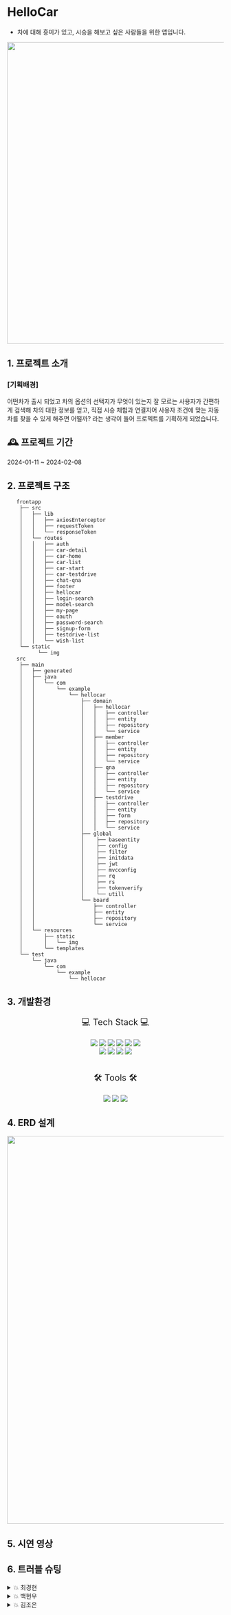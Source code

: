 # HelloCar
- 차에 대해 흥미가 있고, 시승을 해보고 싶은 사람들을 위한 앱입니다.
<p align="center"><img width="700" src="https://github.com/helloCar-2/helloCar/assets/139303810/7d3aaecb-5393-4c12-9c81-950f2c9c7a6f"></p>


## 1. 프로젝트 소개
### [기획배경]
어떤차가 출시 되었고 차의 옵션의 선택지가 무엇이 있는지 잘 모르는 사용자가 간편하게 검색해 차의 대한 정보를 얻고, 직접 시승 체험과 연결지어 사용자 조건에 맞는 자동차를 찾을 수 있게 해주면 어떨까? 라는 생각이 들어 프로젝트를 기획하게 되었습니다.
</br>

## 🕰️ 프로젝트 기간
2024-01-11 ~ 2024-02-08
<br>

## 2. 프로젝트 구조
```
   frontapp
    ├── src
    │   ├── lib
    │   │   ├── axiosEnterceptor
    │   │   ├── requestToken
    │   │   └── responseToken
    │   └── routes
    │   │   ├── auth
    │   │   ├── car-detail
    │   │   ├── car-home
    │   │   ├── car-list
    │   │   ├── car-start
    │   │   ├── car-testdrive
    │   │   ├── chat-qna
    │   │   ├── footer
    │   │   ├── hellocar
    │   │   ├── login-search
    │   │   ├── model-search
    │   │   ├── my-page
    │   │   ├── oauth
    │   │   ├── password-search
    │   │   ├── signup-form
    │   │   ├── testdrive-list
    │   │   └── wish-list
    └── static
          └── img
   src
    ├── main
    │   ├── generated
    │   ├── java
    │   │   └── com
    │   │       └── example
    │   │           └── hellocar
    │   │               ├── domain
    │   │               │   ├── hellocar
    │   │               │   │   ├── controller
    │   │               │   │   ├── entity
    │   │               │   │   ├── repository
    │   │               │   │   └── service
    │   │               │   ├── member
    │   │               │   │   ├── controller
    │   │               │   │   ├── entity
    │   │               │   │   ├── repository
    │   │               │   │   └── service
    │   │               │   ├── qna
    │   │               │   │   ├── controller
    │   │               │   │   ├── entity
    │   │               │   │   ├── repository
    │   │               │   │   └── service
    │   │               │   ├── testdrive
    │   │               │   │   ├── controller
    │   │               │   │   ├── entity
    │   │               │   │   ├── form
    │   │               │   │   ├── repository
    │   │               │   │   └── service
    │   │               ├── global
    │   │               │    ├── baseentity
    │   │               │    ├── config
    │   │               │    ├── filter
    │   │               │    ├── initdata
    │   │               │    ├── jwt
    │   │               │    ├── mvcconfig
    │   │               │    ├── rq
    │   │               │    ├── rs
    │   │               │    ├── tokenverify
    │   │               │    └── utill
    │   │               └── board
    │   │                   ├── controller
    │   │                   ├── entity
    │   │                   ├── repository
    │   │                   └── service
    │   └── resources
    │       ├── static
    │       │   └── img
    │       └── templates
    └── test
        └── java
            └── com
                └── example
                    └── hellocar

```
## 3. 개발환경
<div align="center">
<p style="font-size:20px;">💻 Tech Stack 💻</p>
<img src="https://img.shields.io/badge/HTML5-E34F26?style=flat&logo=HTML5&logoColor=white"/>
<img src="https://img.shields.io/badge/Tailwindcss-06B6D4?style=flat&logo=Tailwindcss&logoColor=white"/>
<img src="https://img.shields.io/badge/JavaScript-f7df1e?style=flat&logo=JavaScript&logoColor=white"/>
<img src="https://img.shields.io/badge/Java-007396?style=flat&logo=Java&logoColor=white"/>
<img src="https://img.shields.io/badge/JSON-000000?style=flat-square&logo=json&logoColor=white"/>
<img src="https://img.shields.io/badge/Svelte-FF3E00?style=flat-square&logo=Svelte&logoColor=white"/>
<br/>
<img src="https://img.shields.io/badge/mariadb-003545?style=flat&logo=mariadb&logoColor=white"/>
<img src="https://img.shields.io/badge/MySQL-4479a1?style=flat&logo=mysql&logoColor=white"/> 
<img src="https://img.shields.io/badge/Springboot-6DB33F?style=flat&logo=Springboot&logoColor=white"/>
<img src="https://img.shields.io/badge/Postman-FF6C37?style=flat-square&logo=Postman&logoColor=white"/>
<br/>
<br/>
  
<p style="font-size:20px;">🛠 Tools 🛠</p>
<img src="https://img.shields.io/badge/GitHub-181717?style=flat&logo=GitHub&181717=white"/>
<img src="https://img.shields.io/badge/intellijidea-000000?style=flat&logo=intellijidea&logoColor=white">
<img src="https://img.shields.io/badge/dbeaver-382923?style=flat&logo=dbeaver&logoColor=white">
</div>

## 4. ERD 설계

<p align="center"><img width="900" src="https://github.com/helloCar-2/helloCar/assets/139303810/bacc0327-ac27-43f6-ab1e-f3531e9fd1ab"></p>



## 5. 시연 영상

## 6. 트러블 슈팅
<details>
   <summary>💥 최경현 </summary>
<br/>
   
1. 문제 : JWT 토큰 검증을 구현하면서 axios를 이용하는 도중에 localstorege가 정의되지 않는다는 오류가 계속 발생하였다.
2. 원인 : localStorage는 브라우저에서 제공하는 Web Storage API의 일부이며, 서버 쪽에서는 실행 될 수 없는 이유때문이였다. localStorage를 사용하는 코드를 브라우저 환경에서만 실행되도록 분기 처리하였다.
3. 해결 :  if (typeof window !== 'undefined’)이 구문을 통하여 현재 브라우저 및 클라이언트에서 실행되는지 확인해달라는 구문이다. 브라우저에서는 window라는 객체가 존재하지 않는데,  만약 브라우저가 아닌 곳에서 실행하면 undefined구문이 반환된다.
￼
<img width="571" alt="스크린샷 2024-02-06 오후 8 23 41" src="https://github.com/helloCar-2/helloCar/assets/139303810/48ade988-8f8e-47eb-80e6-a9e70ae7be87">

</details>

<details>
   <summary>💥 백현우 </summary>
<br/>
   
1. 문제 : 소셜 로그인을 진행했는데 인증 처리가 되지 않아, 홈페이지 접속이 되지 않는 문제가 발생했다
2. 원인 : 기존 스프링부트, 스프링 시큐리티로 구현한 소셜로그인은 쿠키값을 이용해서 인증처리를 했었는데 우리 홈페이지는 로컬스토리지를 이용한 토큰으로 로그인한 유저를 검증을 하는게 문제였다
3. 해결 : 카카오 로그인을 진행하면 카카오 서버에서 코드를 발급하는데 이것을 이용해서 다시 카카오 서버로 토큰 요청을 보내면 Access토큰과 Refresh토큰을 발급한다.

발급받은 Access토큰을 access_token이라는 변수에 저장하고, Access 토큰을 이용해 다시 카카오 서버로 유저 정보 요청을 보내면 카카오 서버에서 확인한 후, 해당 유저의 정보를 알려주었는데, 해당 유저의 정보를 우리 백엔드 서버로 보내, 데이터베이스에 해당 회원이 있으면 그 회원을 바탕으로 Access, Refresh 토큰을 발급해서 프론트엔드로 넘겨주어 로컬 스토리지에 저장시키고,

데이터베이스에 해당 회원이 없으면 회원가입을 진행하고, Access, Refresh 토큰을 발급해서 프론트엔드로 넘겨주어 로컬 스토리지에 저장시켰다

![image](https://github.com/helloCar-2/helloCar/assets/144636282/7696277d-e7cb-451b-90cc-903aab896cc6)
![image](https://github.com/helloCar-2/helloCar/assets/144636282/ba3859c1-ba56-4472-8108-1fab90f0969c)

</details>

<details>
   <summary>💥 김조은 </summary>
   </br>

1. 문제 : 회원탈퇴 시, DB에 저장된 자동차 데이터도 같이 삭제되었다
2. 원인 : 이 문제의 원인은 찜 리스트 테이블을 별도로 관리하지 않아서, cascade = CascadeType.REMOVE를 사용 할 경우, 유저의 Set타입으로 설정된 차량리스트 안의 차의 데이터가 같이 삭제되는 것이었다
3. 해결 : HardDelete가 아닌 SoftDelete를 이용해서 유저정보를 남겨둔 채 그 유저의 이름을 “탈퇴한 유저”로 저장하고, unique로 설정된 유저 아이디를 중복되지 않게 랜덤값을 추가해추후 같은 아이디로 회원가입이 가능하게 해주었다

![image](https://github.com/helloCar-2/helloCar/assets/144636282/38a1c559-05ac-4f75-a2d8-bf774006ccd7)

   
</details>

